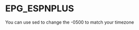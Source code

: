 # EPG_ESPNPLUS

<programme start="20241118110000 -0500" stop="20241118130000 -0500" channel="ESPN+ 1">

You can use sed to change the -0500 to match your timezone
